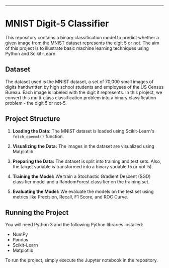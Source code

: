 
---
# MNIST Digit-5 Classifier

This repository contains a binary classification model to predict whether a given image from the MNIST dataset represents the digit 5 or not. The aim of this project is to illustrate basic machine learning techniques using Python and Scikit-Learn.

## Dataset

The dataset used is the MNIST dataset, a set of 70,000 small images of digits handwritten by high school students and employees of the US Census Bureau. Each image is labeled with the digit it represents. In this project, we convert this multi-class classification problem into a binary classification problem - the digit 5 or not-5.

## Project Structure

1. **Loading the Data:** The MNIST dataset is loaded using Scikit-Learn's `fetch_openml()` function.

2. **Visualizing the Data:** The images in the dataset are visualized using Matplotlib.

3. **Preparing the Data:** The dataset is split into training and test sets. Also, the target variable is transformed into a binary variable (5 or not-5).

4. **Training the Model:** We train a Stochastic Gradient Descent (SGD) classifier model and a RandomForest classifier on the training set.

5. **Evaluating the Model:** We evaluate the models on the test set using metrics like Precision, Recall, F1 Score, and ROC Curve.

## Running the Project

You will need Python 3 and the following Python libraries installed:

- NumPy
- Pandas
- Scikit-Learn
- Matplotlib

To run the project, simply execute the Jupyter notebook in the repository.
